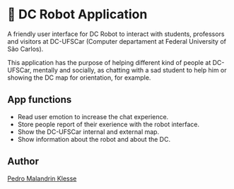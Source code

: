 # 🤖 DC Robot Application

A friendly user interface for DC Robot to interact with students, professors and visitors at DC-UFSCar 
(Computer departament at Federal University of São Carlos).

This application has the purpose of helping different kind of people at DC-UFSCar, mentally and socially, as chatting with a 
sad student to help him or showing the DC map for orientation, for example.


## App functions

* Read user emotion to increase the chat experience.
* Store people report of their exerience with the robot interface.
* Show the DC-UFSCar internal and external map.
* Show information about the robot and about the DC.


## Author

[Pedro Malandrin Klesse](https://www.github.com/Klesse)
